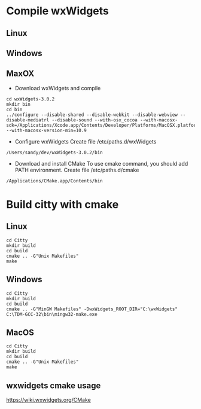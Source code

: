 
# Compile wxWidgets
## Linux

## Windows

## MaxOX
- Download wxWidgets and compile
```
cd wxWidgets-3.0.2
mkdir bin
cd bin
../configure --disable-shared --disable-webkit --disable-webview --disable-mediatrl --disable-sound --with-osx_cocoa --with-macosx-sdk=/Applications/Xcode.app/Contents/Developer/Platforms/MacOSX.platform/Developer/SDKs/MacOSX10.9.sdk --with-macosx-version-min=10.9
```
- Configure wxWidgets
Create file /etc/paths.d/wxWidgets
```
/Users/sandy/dev/wxWidgets-3.0.2/bin
```
- Download and install CMake
To use cmake command, you should add PATH environment.
Create file /etc/paths.d/cmake
```
/Applications/CMake.app/Contents/bin
```

# Build citty with cmake
## Linux
```
cd Citty
mkdir build
cd build
cmake .. -G"Unix Makefiles"
make
```

## Windows
```
cd Citty
mkdir build
cd build
cmake .. -G"MinGW Makefiles" -DwxWidgets_ROOT_DIR="C:\wxWidgets"
C:\TDM-GCC-32\bin\mingw32-make.exe
```

## MacOS
```
cd Citty
mkdir build
cd build
cmake .. -G"Unix Makefiles"
make
```

## wxwidgets cmake usage
https://wiki.wxwidgets.org/CMake
